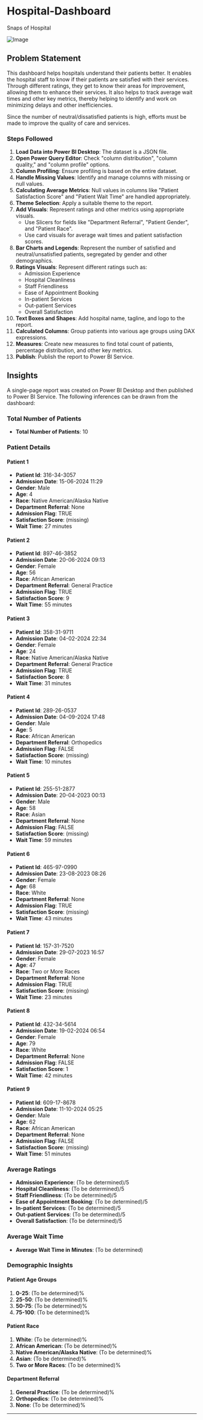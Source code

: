 
# Hospital-Dashboard

Snaps of Hospital

![Image](https://github.com/user-attachments/assets/fcb275c8-bedc-4774-ad71-9937c4e6474d)

## Problem Statement
This dashboard helps hospitals understand their patients better. It enables the hospital staff to know if their patients are satisfied with their services. Through different ratings, they get to know their areas for improvement, allowing them to enhance their services. It also helps to track average wait times and other key metrics, thereby helping to identify and work on minimizing delays and other inefficiencies.

Since the number of neutral/dissatisfied patients is high, efforts must be made to improve the quality of care and services.

### Steps Followed
1. **Load Data into Power BI Desktop**: The dataset is a JSON file.
2. **Open Power Query Editor**: Check "column distribution", "column quality," and "column profile" options.
3. **Column Profiling**: Ensure profiling is based on the entire dataset.
4. **Handle Missing Values**: Identify and manage columns with missing or null values.
5. **Calculating Average Metrics**: Null values in columns like "Patient Satisfaction Score" and "Patient Wait Time" are handled appropriately.
6. **Theme Selection**: Apply a suitable theme to the report.
7. **Add Visuals**: Represent ratings and other metrics using appropriate visuals.
   - Use Slicers for fields like "Department Referral", "Patient Gender", and "Patient Race".
   - Use card visuals for average wait times and patient satisfaction scores.
8. **Bar Charts and Legends**: Represent the number of satisfied and neutral/unsatisfied patients, segregated by gender and other demographics.
9. **Ratings Visuals**: Represent different ratings such as:
   - Admission Experience
   - Hospital Cleanliness
   - Staff Friendliness
   - Ease of Appointment Booking
   - In-patient Services
   - Out-patient Services
   - Overall Satisfaction
10. **Text Boxes and Shapes**: Add hospital name, tagline, and logo to the report.
11. **Calculated Columns**: Group patients into various age groups using DAX expressions.
12. **Measures**: Create new measures to find total count of patients, percentage distribution, and other key metrics.
13. **Publish**: Publish the report to Power BI Service.

## Insights
A single-page report was created on Power BI Desktop and then published to Power BI Service. The following inferences can be drawn from the dashboard:

### Total Number of Patients
- **Total Number of Patients**: 10

### Patient Details
#### Patient 1
- **Patient Id**: 316-34-3057
- **Admission Date**: 15-06-2024 11:29
- **Gender**: Male
- **Age**: 4
- **Race**: Native American/Alaska Native
- **Department Referral**: None
- **Admission Flag**: TRUE
- **Satisfaction Score**: (missing)
- **Wait Time**: 27 minutes

#### Patient 2
- **Patient Id**: 897-46-3852
- **Admission Date**: 20-06-2024 09:13
- **Gender**: Female
- **Age**: 56
- **Race**: African American
- **Department Referral**: General Practice
- **Admission Flag**: TRUE
- **Satisfaction Score**: 9
- **Wait Time**: 55 minutes

#### Patient 3
- **Patient Id**: 358-31-9711
- **Admission Date**: 04-02-2024 22:34
- **Gender**: Female
- **Age**: 24
- **Race**: Native American/Alaska Native
- **Department Referral**: General Practice
- **Admission Flag**: TRUE
- **Satisfaction Score**: 8
- **Wait Time**: 31 minutes

#### Patient 4
- **Patient Id**: 289-26-0537
- **Admission Date**: 04-09-2024 17:48
- **Gender**: Male
- **Age**: 5
- **Race**: African American
- **Department Referral**: Orthopedics
- **Admission Flag**: FALSE
- **Satisfaction Score**: (missing)
- **Wait Time**: 10 minutes

#### Patient 5
- **Patient Id**: 255-51-2877
- **Admission Date**: 20-04-2023 00:13
- **Gender**: Male
- **Age**: 58
- **Race**: Asian
- **Department Referral**: None
- **Admission Flag**: FALSE
- **Satisfaction Score**: (missing)
- **Wait Time**: 59 minutes

#### Patient 6
- **Patient Id**: 465-97-0990
- **Admission Date**: 23-08-2023 08:26
- **Gender**: Female
- **Age**: 68
- **Race**: White
- **Department Referral**: None
- **Admission Flag**: TRUE
- **Satisfaction Score**: (missing)
- **Wait Time**: 43 minutes

#### Patient 7
- **Patient Id**: 157-31-7520
- **Admission Date**: 29-07-2023 16:57
- **Gender**: Female
- **Age**: 47
- **Race**: Two or More Races
- **Department Referral**: None
- **Admission Flag**: TRUE
- **Satisfaction Score**: (missing)
- **Wait Time**: 23 minutes

#### Patient 8
- **Patient Id**: 432-34-5614
- **Admission Date**: 19-02-2024 06:54
- **Gender**: Female
- **Age**: 79
- **Race**: White
- **Department Referral**: None
- **Admission Flag**: FALSE
- **Satisfaction Score**: 1
- **Wait Time**: 42 minutes

#### Patient 9
- **Patient Id**: 609-17-8678
- **Admission Date**: 11-10-2024 05:25
- **Gender**: Male
- **Age**: 62
- **Race**: African American
- **Department Referral**: None
- **Admission Flag**: FALSE
- **Satisfaction Score**: (missing)
- **Wait Time**: 51 minutes

### Average Ratings
- **Admission Experience**: (To be determined)/5
- **Hospital Cleanliness**: (To be determined)/5
- **Staff Friendliness**: (To be determined)/5
- **Ease of Appointment Booking**: (To be determined)/5
- **In-patient Services**: (To be determined)/5
- **Out-patient Services**: (To be determined)/5
- **Overall Satisfaction**: (To be determined)/5

### Average Wait Time
- **Average Wait Time in Minutes**: (To be determined)

### Demographic Insights

#### Patient Age Groups
1. **0-25**: (To be determined)%
2. **25-50**: (To be determined)%
3. **50-75**: (To be determined)%
4. **75-100**: (To be determined)%

#### Patient Race
1. **White**: (To be determined)%
2. **African American**: (To be determined)%
3. **Native American/Alaska Native**: (To be determined)%
4. **Asian**: (To be determined)%
5. **Two or More Races**: (To be determined)%

#### Department Referral
1. **General Practice**: (To be determined)%
2. **Orthopedics**: (To be determined)%
3. **None**: (To be determined)%

---
